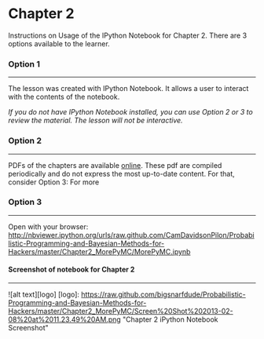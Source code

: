 # Chapter 2

Instructions on Usage of the IPython Notebook for Chapter 2. There are 3 options available to the learner.

### Option 1
------------
The lesson was created with IPython Notebook. It allows a user to interact with the contents of the notebook. 

*If you do not have IPython Notebook installed, you can use Option 2 or 3 to review the material. The lesson will not be interactive.*


### Option 2
-------------
PDFs of the chapters are available [online](https://github.com/CamDavidsonPilon/Probabilistic-Programming-and-Bayesian-Methods-for-Hackers/tree/master/previews).
These pdf are compiled periodically and do not express the most up-to-date content. For that, consider Option 3:
For more 

### Option 3
-------------
Open with your browser: http://nbviewer.ipython.org/urls/raw.github.com/CamDavidsonPilon/Probabilistic-Programming-and-Bayesian-Methods-for-Hackers/master/Chapter2_MorePyMC/MorePyMC.ipynb

#### Screenshot of notebook for Chapter 2 
---------------
![alt text][logo]
[logo]: https://raw.github.com/bigsnarfdude/Probabilistic-Programming-and-Bayesian-Methods-for-Hackers/master/Chapter2_MorePyMC/Screen%20Shot%202013-02-08%20at%2011.23.49%20AM.png "Chapter 2 iPython Notebook Screenshot"

